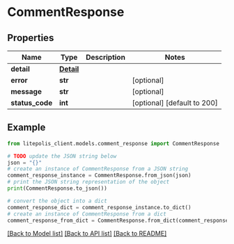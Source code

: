 # CommentResponse


## Properties

Name | Type | Description | Notes
------------ | ------------- | ------------- | -------------
**detail** | [**Detail**](Detail.md) |  | 
**error** | **str** |  | [optional] 
**message** | **str** |  | [optional] 
**status_code** | **int** |  | [optional] [default to 200]

## Example

```python
from litepolis_client.models.comment_response import CommentResponse

# TODO update the JSON string below
json = "{}"
# create an instance of CommentResponse from a JSON string
comment_response_instance = CommentResponse.from_json(json)
# print the JSON string representation of the object
print(CommentResponse.to_json())

# convert the object into a dict
comment_response_dict = comment_response_instance.to_dict()
# create an instance of CommentResponse from a dict
comment_response_from_dict = CommentResponse.from_dict(comment_response_dict)
```
[[Back to Model list]](../README.md#documentation-for-models) [[Back to API list]](../README.md#documentation-for-api-endpoints) [[Back to README]](../README.md)


